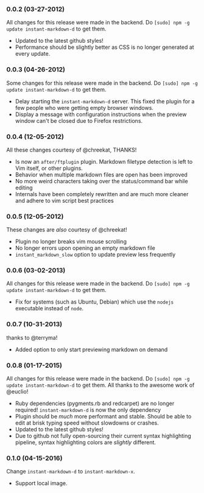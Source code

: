 ### 0.0.2 (03-27-2012)

All changes for this release were made in the backend. Do `[sudo] npm -g update instant-markdown-d` to get them.

- Updated to the latest github styles!
- Performance should be slightly better as CSS is no longer generated at every update.

### 0.0.3 (04-26-2012)

Some changes for this release were made in the backend. Do `[sudo] npm -g update instant-markdown-d` to get them.

- Delay starting the `instant-markdown-d` server. This fixed the plugin for a few people who were getting empty browser windows.
- Display a message with configuration instructions when the preview window can't be closed due to Firefox restrictions.

### 0.0.4 (12-05-2012)

All these changes courtesy of @chreekat, THANKS!

- Is now an `after/ftplugin` plugin. Markdown filetype detection is left to Vim itself, or other plugins.
- Behavior when multiple markdown files are open has been improved
- No more weird characters taking over the status/command bar while editing
- Internals have been completely rewritten and are much more cleaner and adhere to vim script best practices

### 0.0.5 (12-05-2012)

These changes are _also_ courtesy of @chreekat!

- Plugin no longer breaks vim mouse scrolling
- No longer errors upon opening an empty markdown file
- `instant_markdown_slow` option to update preview less frequently

### 0.0.6 (03-02-2013)

All changes for this release were made in the backend. Do `[sudo] npm -g update instant-markdown-d` to get them.

- Fix for systems (such as Ubuntu, Debian) which use the `nodejs` executable instead of `node`.

### 0.0.7 (10-31-2013)

thanks to @terryma!

- Added option to only start previewing markdown on demand

### 0.0.8 (01-17-2015)

All changes for this release were made in the backend. Do `[sudo] npm -g update instant-markdown-d` to get them. All thanks to the awesome work of @euclio!

- Ruby dependencies (pygments.rb and redcarpet) are no longer required! `instant-markdown-d` is now the only dependency
- Plugin should be _much_ more performant and stable. Should be able to edit at brisk typing speed without slowdowns or crashes.
- Updated to the latest github styles!
- Due to github not fully open-sourcing their current syntax highlighting pipeline, syntax highlighting colors are _slightly_ different.

### 0.1.0 (04-15-2016)

Change `instant-markdown-d` to `instant-markdown-x`.

- Support local image.
